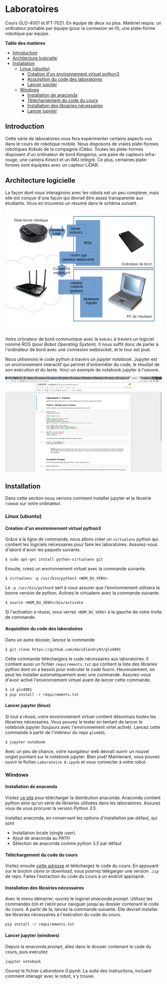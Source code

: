 
# Laboratoires

Cours GLO-4001 et IFT-7021. En équipe de deux ou plus. Matériel requis: un ordinateur portable
par équipe (pour la connexion wi-fi), une plate-forme robotique par équipe.

<!-- markdown-toc start - Don't edit this section. Run M-x markdown-toc-generate-toc again -->
**Table des matières**

- [Introduction](#introduction)
- [Architecture logicielle](#architecture-logicielle)
- [Installation](#installation)
    - [Linux (ubuntu)](#linux-ubuntu)
        - [Création d'un environnement virtuel python3](#création-dun-environnement-virtuel-python3)
        - [Acquisition du code des laboratoires](#acquisition-du-code-des-laboratoires)
        - [Lancer jupyter](#lancer-jupyter-linux)
    - [Windows](#windows)
        - [Installation de anaconda](#installation-de-anaconda)
        - [Téléchargement du code du cours](#téléchargement-du-code-du-cours)
        - [Installation des librairies nécessaires](#installation-des-librairies-nécessaires)
        - [Lancer jupyter](#lancer-jupyter-windows)

<!-- markdown-toc end -->


## Introduction

Cette série de laboratoires vous fera expérimenter certains aspects vus dans le
cours de robotique mobile. Nous disposons de vraies plate-formes robotiques
*Kobuki* de la compagnie iClebo. Toutes les plate-formes disposent d'un
ordinateur de bord *Kangaroo*, une paire de capteurs infra-rouge, une caméra
*Kinect* et un IMU intégré. Ce plus, certaines plate-formes sont équipées avec un
capteur LiDAR.

## Architecture logicielle

La façon dont nous interagirons avec les robots est un peu complexe, mais elle
est conçue d'une façon qui devrait être assez transparente aux étudiants. Vous
en trouverez un résumé dans le schéma suivant.

<img src="doc/software_architecture.png" width="800" ></img>

Votre ortinateur de bord communique avec la `kobuki` à travers un logiciel nommé ROS (pour *Robot Operating System*). Il nous suffit donc de parler à l'ordinateur de bord avec une connexion websocket, et le tour est joué.

Nous utiliserons le code python à travers un *jupyter notebook*. Jupyter est un
environnement interactif qui permet d'entremêler du code, le résultat de son
exécution et du texte. Voici un exemple de notebook jupyter à l'oeuvre.

<img src="doc/jupyterexample.png"></img>

## Installation

Dans cette section nous verrons comment installer jupyter et la librairie
`robmob` sur votre ordinateur.

### Linux (ubuntu)

#### Création d'un environnement virtuel python3

Grâce à la ligne de commande, nous allons créer un `virtualenv` python qui
contient les logiciels nécessaires pour faire les laboratoires. Assurez-vous
d'abord d'avoir les paquets suivants.

```
$ sudo apt-get install python-virtualenv git
```

Ensuite, créez un environnement virtuel avec la commande suivante.

```
$ virtualenv -p /usr/bin/python3 <NOM_DU_VENV>
```

Le `-p /usr/bin/python3` sert à nous assurer que l'environnement utilisera la bonne version de python. Activez le virtualenv avec la commande suivante.

```
$ source <NOM_DU_VENV>/bin/activate
```

Si l'activation a réussi, vous verrez `<NOM_DU_VENV>` à la gauche de votre invite de commande.

#### Acquisition du code des laboratoires

Dans un autre dossier, lancez la commande

```
$ git clone https://github.com/davidlandry93/glo4001
```

Cette commande téléchargera le code nécessaires aux laboratoires. Il contient aussi un fichier
`requirements.txt` qui contient la liste des libraries python dont on a besoin pour exécuter
le code fourni. Heureusement, on peut les installer automatiquement avec une commande. Assurez-vous
d'avoir activé l'environnement virtuel avant de lancer cette commande.

```
$ cd glo4001
$ pip install -r requirements.txt
```

#### Lancer jupyter (linux)

Si tout a réussi, votre environnement virtuel contient désormais toutes les librairies nécessaires.
Vous pouvez le tester en tentant de lancer le notebook jupyter (toujours avec l'environnement virtel activé). Lancez cette commande à partir de l'intérieur du repo `glo4001`.

```
$ jupyter notebook
```

Avec un peu de chance, votre navigateur web devrait ouvrir un nouvel onglet pointant sur le notebook jupyter. Bien joué! Maintenant, vous pouvez ouvrir le fichier `Laboratoire 0.ipynb` et vous
connecter à votre robot.

### Windows

#### Installation de anaconda

Visitez [ce site](https://www.continuum.io/downloads) pour télécharger la
distribution anaconda. Anaconda contient python ainsi qu'un série de librairies
utilisées dans les laboratoires. Assurez vous de vous procurer la version *Python 3.5*.

Installez anaconda, en conservant les options d'installation par défaut, qui sont

- Installation locale (single user).
- Ajout de anaconda au *PATH*
- Sélection de anaconda comme python 3.5 par défaut

#### Téléchargement du code du cours

Visitez ensuite [cette adresse](https://github.com/davidlandry93/glo4001) et téléchargez
le code du cours. En appuyant sur le bouton *clone or download*, vous pourrez télégarger
une version `.zip` de repo. Faites l'extraction du code du cours à un endroit approprié.

#### Installation des librairies nécessaires

Avec le menu démarrer, ouvrez le logiciel *anaconda prompt*. Utilisez les commandes `DIR` et `CHDIR` pour naviguer jusqu'au dossier contenant le code du cours. À partir de là, lancez la commande suivante. Elle devrait installer les librairies nécessaires à l'exécution du code du cours.

```
pip install -r requirements.txt
```

#### Lancer jupyter (windows)

Depuis la *anaconda prompt*, allez dans le dossier contenant le code du cours, puis exécutez

```
jupyter notebook
```

Ouvrez le fichier *Laboratoire 0.ipynb*. La suite des instructions, incluant comment interagir avec
le robot, s'y trouve.
    
